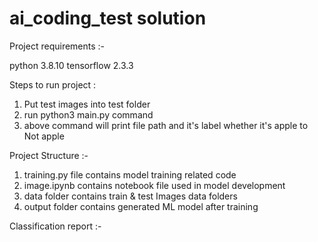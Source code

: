 # ai_coding_test solution

Project requirements :-

python 3.8.10
tensorflow 2.3.3



Steps to run project :

1. Put test images into test folder
2. run python3 main.py command 
3. above command will print file path and it's label whether it's apple to Not apple


Project Structure :-
1. training.py file contains model training related code
2. image.ipynb contains notebook file used in model development
3. data folder contains train & test Images data folders
4. output folder contains generated ML model after training



Classification report :-



